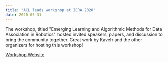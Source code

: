 ```yaml
---
title: "ACL leads workshop at ICRA 2020"
date: 2020-05-31
---
```


The workshop, titled "Emerging Learning and Algorithmic Methods for Data Association in Robotics" hosted invited speakers, papers, and discussion to bring the community together.
Great work by Kaveh and the other organizers for hosting this workshop!

[Workshop Website](https://sites.google.com/view/edat/home)
